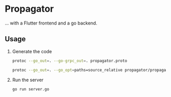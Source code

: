 # Propagator 

… with a Flutter frontend and a go backend.

## Usage

1. Generate the code
    ```bash
    protoc --go_out=. --go-grpc_out=. propagator.proto
    ```
    ```bash
    protoc --go_out=. --go_opt=paths=source_relative propagator/propagator.proto
    ```

2. Run the server
    ```bash
    go run server.go
    ```
